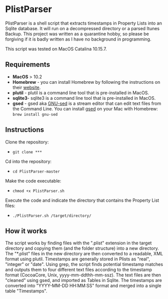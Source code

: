 # PlistParser

PlistParser is a shell script that extracts timestamps in Property Lists into an Sqlite database. It will run on a decompressed directory or a parsed Itunes Backup. This project was written as a quarantine hobby, so please be forgiving if it is badly written as I have no background in programming.

This script was tested on MacOS Catalina 10.15.7. 

## Requirements
- **MacOS** > 10.2
- **Homebrew** - you can install Homebrew by following the instructions on their [website](https://brew.sh/). 
- **plutil** - plutil is a command line tool that is pre-installed in MacOS. 
- **sqlite3**- sqlite3 is a command line tool that is pre-installed in MacOS. 
- **gsed** - gsed aka [GNU-sed](https://www.gnu.org/software/sed/) is a stream editor that can edit text files from the Command Line. You can install [gsed](https://formulae.brew.sh/formula/gnu-sed) on your Mac with Homebrew: `brew install gnu-sed`

## Instructions
Clone the repository:
* `git clone ***`

Cd into the repository:
* `cd PlistParser-master`

Make the code executable: 
* `chmod +x PlistParser.sh`

Execute the code and indicate the directory that contains the Property List files: 
* `./PlistParser.sh /target/directory/`

## How it works

The script works by finding files with the ".plist" extension in the target directory and copying them (and the folder structure) into a new directory. The "*.plist" files in the new directory are then converted to a readable, XML format using plutil.
Timestamps are generally stored in Plists as "real", "integer" or "date". Using grep, the script finds potential timestamp matches and outputs them to four different text files according to the timestamp format (CocoaCore, Unix, yyyy-mm-ddthh-mm-ssz). 
The text files are then "cleaned" using gsed, and imported as Tables in Sqlite. The timestamps are converted into "YYYY-MM-DD HH:MM:SS" format and merged into a single table "Timestamps". 
